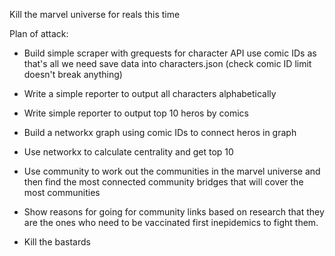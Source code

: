 Kill the marvel universe for reals this time

Plan of attack:

- Build simple scraper with grequests for character API use comic IDs as that's all we need save data into characters.json (check comic ID limit doesn't break anything)

- Write a simple reporter to output all characters alphabetically

- Write simple reporter to output top 10 heros by comics

- Build a networkx graph using comic IDs to connect heros in graph

- Use networkx to calculate centrality and get top 10

- Use community to work out the communities in the marvel universe and then find the most connected community bridges that will cover the most communities

- Show reasons for going for community links based on research that they are the ones who need to be vaccinated first inepidemics to fight them. 

- Kill the bastards
